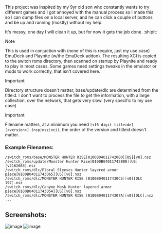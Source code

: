This project was inspired by my 9yr old son who constantly wants to try different games and I got annoyed with the manual process so I made this so I can dump files on a local server, and he can click a couple of buttons and be up and running (mostly) without my help. 

It's messy, one day I will clean it up, but for now it gets the job done. :shipit:

> [!Note]
> This is used in conjuction with (none of this is require, just my use case) EmuDeck and Playnite (w/the EmuDeck addon). The resulting XCI is copied to the switch roms directory, then scanned on startup by Playnite and ready to play in most cases. Some games need settings tweaks in the emulator or mods to work correctly, that isn't covered here.

> [!IMPORTANT]
> Directory structure doesn't matter, base/update/dlc are determined from the titleid. I don't want to process the file to get the information, with a large collection, over the network, that gets very slow. (very specific to my use case)

> [!IMPORTANT]
> Filename matters, at a minimum you need `[<16 digit titleid>][<version>].(nsp|nsz|xci)`, the order of the version and titleid doesn't matter.

### Example Filenames: 
```
/switch_roms/base/MONSTER HUNTER RISE[0100B04011742000][US][v0].nsz
/switch_roms/update/Monster Hunter Rise[0100B04011742800][US][v2162688].nsz
/switch_roms/dlc/Floral Sleeves Hunter layered armor piece[0100B04011743065][US][v0].nsz
/switch_roms/dlc/MONSTER HUNTER RISE [0100B040117430C5][v0][DLC 197].nsz
/switch_roms/dlc/Canyne Mask Hunter layered armor piece[0100B04011743054][US][v0].nsz
/switch_roms/dlc/MONSTER HUNTER RISE [0100B0401174307A][v0][DLC].nsz
...
```
## Screenshots: 
![image](https://github.com/designgears/EmuRomManager/assets/799451/04dea1bc-1297-436d-b989-adfd920f6976)
![image](https://github.com/designgears/EmuRomManager/assets/799451/dc8ddaf5-2efa-4729-8fb5-1b176e2ed4a7)
